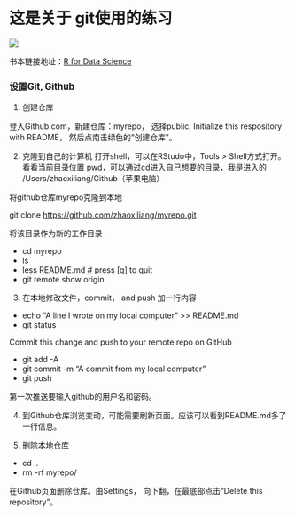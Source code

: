 # 这是关于 git使用的练习

![](https://d33wubrfki0l68.cloudfront.net/b88ef926a004b0fce72b2526b0b5c4413666a4cb/24a30/cover.png)


书本链接地址：[R for Data Science](https://r4ds.had.co.nz)

### 设置Git, Github

1. 创建仓库

登入Github.com，新建仓库：myrepo， 选择public, Initialize this respository with README， 然后点南击绿色的“创建仓库”。

2. 克隆到自己的计算机
 打开shell，可以在RStudo中，Tools > Shell方式打开。
看看当前目录位置 pwd，可以通过cd进入自己想要的目录，我是进入的
/Users/zhaoxiliang/Github（苹果电脑）

将github仓库myrepo克隆到本地

git clone https://github.com/zhaoxiliang/myrepo.git

将该目录作为新的工作目录
 - cd myrepo
 - ls
 - less README.md # press [q] to quit
 - git remote show origin

3. 在本地修改文件，commit， and push
加一行内容

 - echo “A line I wrote on my local computer” >> README.md
 - git status

Commit this change and push to your remote repo on GitHub

 - git add -A
 - git commit -m “A commit from my local computer”
 - git push

第一次推送要输入github的用户名和密码。

4. 到Github仓库浏览变动，可能需要刷新页面。应该可以看到README.md多了一行信息。


5. 删除本地仓库
 - cd ..
 - rm -rf myrepo/

在Github页面删除仓库。由Settings， 向下翻，在最底部点击“Delete this repository”。

